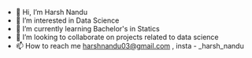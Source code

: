 - 👋 Hi, I’m Harsh Nandu
- 👀 I’m interested in Data Science 
- 🌱 I’m currently learning Bachelor's in Statics
- 💞️ I’m looking to collaborate on projects related to data science 
- 📫 How to reach me harshnandu03@gmail.com  , insta - _harsh_nandu


<!---
Harsh374/Harsh374 is a ✨ special ✨ repository because its `README.md` (this file) appears on your GitHub profile.
You can click the Preview link to take a look at your changes.
--->

